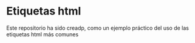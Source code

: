 # Etiquetas html
Este repositorio ha sido creadp, como un ejemplo práctico del uso de las etiquetas html más comunes
